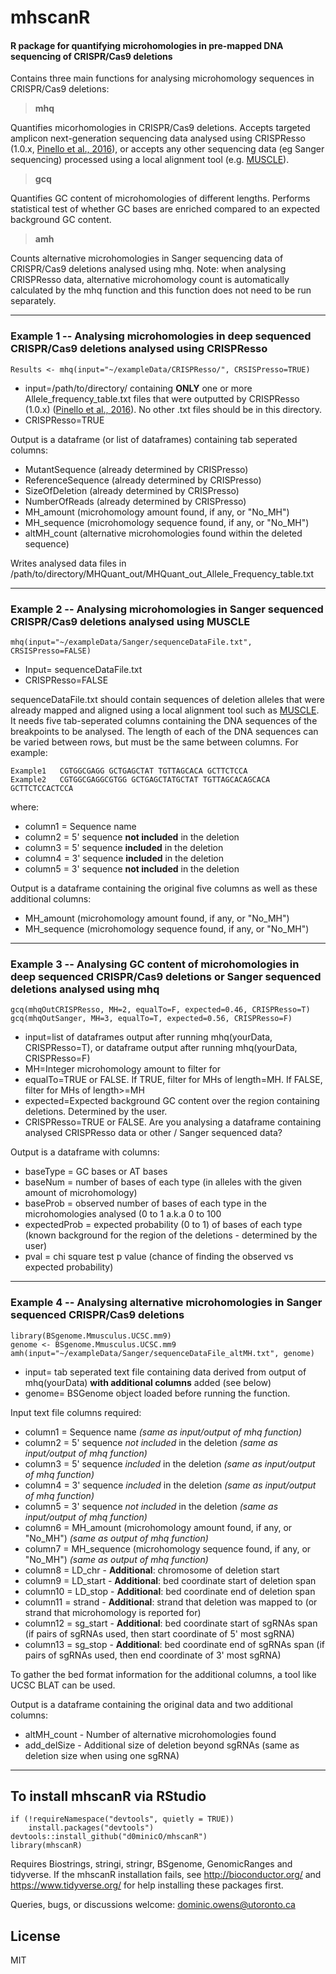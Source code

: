 # mhscanR
#### R package for quantifying microhomologies in pre-mapped DNA sequencing of CRISPR/Cas9 deletions

Contains three main functions for analysing microhomology sequences in CRISPR/Cas9 deletions:

> **mhq**

Quantifies micorhomologies in CRISPR/Cas9 deletions. Accepts targeted amplicon next-generation sequencing data analysed using CRISPResso (1.0.x, [Pinello et al., 2016](doi.org/10.1038/nbt.3583)), or accepts any other sequencing data (eg Sanger sequencing) processed using a local alignment tool (e.g. [MUSCLE](https://doi.org/10.1186/1471-2105-5-113)).

> **gcq** 

Quantifies GC content of microhomologies of different lengths. Performs statistical test of whether GC bases are enriched compared to an expected background GC content.

> **amh**

Counts alternative microhomologies in Sanger sequencing data of CRISPR/Cas9 deletions analysed using mhq. Note: when analysing CRISPResso data, alternative microhomology count is automatically calculated by the mhq function and this function does not need to be run separately.

* * *

### Example 1 -- Analysing microhomologies in deep sequenced CRISPR/Cas9 deletions analysed using CRISPResso
```
Results <- mhq(input="~/exampleData/CRISPResso/", CRSISPresso=TRUE)
```
- input=/path/to/directory/ containing **ONLY** one or more Allele_frequency_table.txt files that were outputted by CRISPResso (1.0.x) ([Pinello et al., 2016](doi.org/10.1038/nbt.3583)). No other .txt files should be in this directory.
- CRISPResso=TRUE

Output is a dataframe (or list of dataframes) containing tab seperated columns:
- MutantSequence (already determined by CRISPresso)
- ReferenceSequence (already determined by CRISPresso)
- SizeOfDeletion (already determined by CRISPresso)
- NumberOfReads (already determined by CRISPresso)
- MH_amount (microhomology amount found, if any, or "No_MH")
- MH_sequence (microhomology sequence found, if any, or "No_MH")
- altMH_count (alternative microhomologies found within the deleted sequence)

Writes analysed data files in /path/to/directory/MHQuant_out/MHQuant_out_Allele_Frequency_table.txt 
* * *
### Example 2 -- Analysing microhomologies in Sanger sequenced CRISPR/Cas9 deletions analysed using MUSCLE
```
mhq(input="~/exampleData/Sanger/sequenceDataFile.txt", CRSISPresso=FALSE)
```
- Input= sequenceDataFile.txt
- CRISPResso=FALSE

 sequenceDataFile.txt should contain sequences of deletion alleles that were already mapped and aligned using a local alignment tool such as [MUSCLE](https://doi.org/10.1186/1471-2105-5-113). It needs five tab-seperated columns containing the DNA sequences of the breakpoints to be analysed. The length of each of the DNA sequences can be varied between rows, but must be the same between columns. For example:

```
Example1   CGTGGCGAGG GCTGAGCTAT TGTTAGCACA GCTTCTCCA
Example2   CGTGGCGAGGCGTGG GCTGAGCTATGCTAT TGTTAGCACAGCACA GCTTCTCCACTCCA
```
where:
- column1 = Sequence name
- column2 = 5' sequence **not included** in the deletion
- column3 = 5' sequence **included** in the deletion
- column4 = 3' sequence **included** in the deletion
- column5 = 3' sequence **not included** in the deletion

Output is a dataframe containing the original five columns as well as these additional columns:
- MH_amount (microhomology amount found, if any, or "No_MH")
- MH_sequence (microhomology sequence found, if any, or "No_MH")
* * *
### Example 3 -- Analysing GC content of microhomologies in deep sequenced CRISPR/Cas9 deletions or Sanger sequenced deletions analysed using mhq
```
gcq(mhqOutCRISPResso, MH=2, equalTo=F, expected=0.46, CRISPResso=T)
gcq(mhqOutSanger, MH=3, equalTo=T, expected=0.56, CRISPResso=F)
```

- input=list of dataframes output after running mhq(yourData, CRISPResso=T), or dataframe output after running mhq(yourData, CRISPResso=F)
- MH=Integer microhomology amount to filter for
- equalTo=TRUE or FALSE. If TRUE, filter for MHs of length=MH. If FALSE, filter for MHs of length>=MH
- expected=Expected background GC content over the region containing deletions. Determined by the user.
- CRISPResso=TRUE or FALSE. Are you analysing a dataframe containing analysed CRISPResso data or other / Sanger sequenced data?

Output is a dataframe with columns:
- baseType = GC bases or AT bases
- baseNum = number of bases of each type (in alleles with the given amount of microhomology)
- baseProb = observed number of bases of each type in the microhomologies analysed (0 to 1 a.k.a 0 to 100
- expectedProb = expected probability (0 to 1) of bases of each type (known background for the region of the deletions - determined by the user)
- pval = chi square test p value (chance of finding the observed vs expected probability)
* * *
### Example 4 -- Analysing alternative microhomologies in Sanger sequenced CRISPR/Cas9 deletions

```
library(BSgenome.Mmusculus.UCSC.mm9)
genome <- BSgenome.Mmusculus.UCSC.mm9
amh(input="~/exampleData/Sanger/sequenceDataFile_altMH.txt", genome)
```

- input= tab seperated text file containing data derived from output of mhq(yourData) **with additional columns** added (see below)
- genome= BSGenome object loaded before running the function.

Input text file columns required:
- column1 = Sequence name *(same as input/output of mhq function)*
- column2 = 5' sequence *not included* in the deletion *(same as input/output of mhq function)*
- column3 = 5' sequence *included* in the deletion *(same as input/output of mhq function)*
- column4 = 3' sequence *included* in the deletion *(same as input/output of mhq function)*
- column5 = 3' sequence *not included* in the deletion *(same as input/output of mhq function)*
- column6 = MH_amount (microhomology amount found, if any, or "No_MH") *(same as output of mhq function)*
- column7 = MH_sequence (microhomology sequence found, if any, or "No_MH") *(same as output of mhq function)*
- column8 = LD_chr - **Additional**: chromosome of deletion start
- column9 = LD_start - **Additional**: bed coordinate start of deletion span
- column10 = LD_stop - **Additional**: bed coordinate end of deletion span
- column11 = strand - **Additional**: strand that deletion was mapped to (or strand that microhomology is reported for)
- column12 = sg_start - **Additional**: bed coordinate start of sgRNAs span (if pairs of sgRNAs used, then start coordinate of 5' most sgRNA)
- column13 = sg_stop - **Additional**: bed coordinate end of sgRNAs span (if pairs of sgRNAs used, then end coordinate of 3' most sgRNA)

To gather the bed format information for the additional columns, a tool like UCSC BLAT can be used.

Output is a dataframe containing the original data and two additional columns:
- altMH_count - Number of alternative microhomologies found
- add_delSize - Additional size of deletion beyond sgRNAs (same as deletion size when using one sgRNA)
* * *
## To install mhscanR via RStudio
```
if (!requireNamespace("devtools", quietly = TRUE))
    install.packages("devtools")
devtools::install_github("d0minicO/mhscanR")
library(mhscanR)
```

Requires Biostrings, stringi, stringr, BSgenome, GenomicRanges and tidyverse. If the mhscanR installation fails, see http://bioconductor.org/ and https://www.tidyverse.org/ for help installing these packages first.

Queries, bugs, or discussions welcome: dominic.owens@utoronto.ca

License
----

MIT
